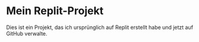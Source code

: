 # Mein Replit-Projekt

Dies ist ein Projekt, das ich ursprünglich auf Replit erstellt habe und jetzt auf GitHub verwalte.
